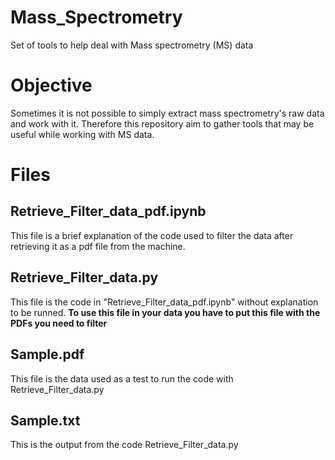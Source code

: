 # Mass_Spectrometry
Set of tools to help deal with Mass spectrometry (MS) data

# Objective
Sometimes it is not possible to simply extract mass spectrometry's raw data and work with it. Therefore this repository aim to gather tools that may be useful while working with MS data.

# Files
## Retrieve_Filter_data_pdf.ipynb
This file is a brief explanation of the code used to filter the data after retrieving it as a pdf file from the machine.
## Retrieve_Filter_data.py
This file is the code in "Retrieve_Filter_data_pdf.ipynb" without explanation to be runned.  **To use this file in your data you have to put this file with the PDFs you need to filter**
## Sample.pdf
This file is the data used as a test to run the code with Retrieve_Filter_data.py

## Sample.txt
This is the output from the code Retrieve_Filter_data.py
